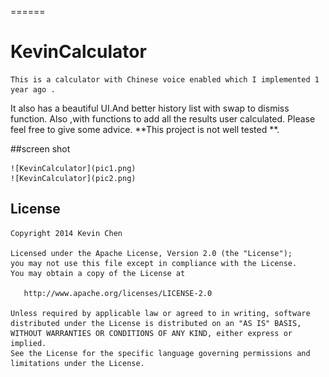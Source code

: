 
======
# KevinCalculator


	This is a calculator with Chinese voice enabled which I implemented 1 year ago .
It also has a beautiful UI.And better history list with swap to dismiss function. 
Also ,with functions to add all the results user calculated. 
Please feel free to give some advice. **This project is not well tested **.

##screen shot


	![KevinCalculator](pic1.png)
	![KevinCalculator](pic2.png)

## License

    Copyright 2014 Kevin Chen

    Licensed under the Apache License, Version 2.0 (the "License");
    you may not use this file except in compliance with the License.
    You may obtain a copy of the License at

       http://www.apache.org/licenses/LICENSE-2.0

    Unless required by applicable law or agreed to in writing, software
    distributed under the License is distributed on an "AS IS" BASIS,
    WITHOUT WARRANTIES OR CONDITIONS OF ANY KIND, either express or implied.
    See the License for the specific language governing permissions and
    limitations under the License.